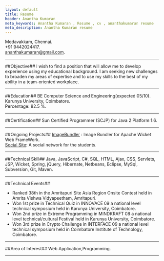 ```yaml
---
layout: default
title: Resume
header: Anantha Kumaran
meta_keywords: Anantha Kumaran , Resume , cv , ananthakumaran resume
meta_description: Anantha Kumaran resume
---
```



Medavakkam,
Chennai.  
+91 9442024417.  
ananthakumaran@gmail.com.     

--------------------

##Objective##
I wish to find a position that will allow me to develop experience using my educational background. I am seeking new challenges to broaden my areas of expertise and to use my skills to the best of my ability in a team-oriented workplace.  

--------------------
 
##Education##
BE Computer Science and Engineering(expected 05/10).  
Karunya University, Coimbatore.   
Percentage: 82.5 %.  

--------------------

##Certification##
Sun Certified Programmer (SCJP) for Java 2 Platform 1.6.  


--------------------

##Ongoing Projects##
[ImageBundler](http://ananthakumaran.github.com/imagebundler-wicket "ImageBundler for Apache Wicket") : Image Bundler for Apache Wicket Web FrameWork.  
[Social Site](http://github.com/ananthakumaran/socialsite "A social network for the students"): A social network for the students.  

--------------------
 
 
##Technical Skill##
Java, JavaScript, C#, SQL, HTML, Ajax, CSS, Servlets, JSP, Wicket, Spring, jQuery, Hibernate, Netbeans, Eclipse, MySql, Subversion, Git, Maven.

--------------------

 
##Technical Events##
*    Ranked 38th in the Amritapuri Site Asia Region Onsite Contest held in Amrita Vishwa Vidyapeetham, Amritapuri.   
*    Won 1st prize in Technical Quiz in INNOVACE 09 a national level technical symposium held in Karunya University, Coimbatore.  
*    Won 2nd prize in Extreme Programming in MINDKRAFT 08 a national level technical/cultural Festival held in Karunya University, Coimbatore.  
*    Won 3rd prize in Crypto Challenge in INTERFACE 09 a national level technical symposium held in Coimbatore Institute of Technology, Coimbatore.  


--------------------
 
##Area of Interest##
Web Application,Programming.  

--------------------
